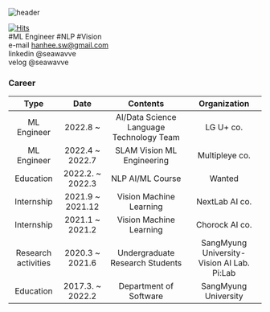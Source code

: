 ![header](https://capsule-render.vercel.app/api?text=SEAWAVVE&color=0:E3E2B4,100:6ECEDA&animation=fadeIn&height=300&fontAlignY=38&fontSize=90&fontColor=ffffff)

[![Hits](https://hits.seeyoufarm.com/api/count/incr/badge.svg?url=https%3A%2F%2Fgithub.com%2Fseawavve&count_bg=%2379C83D&title_bg=%23555555&icon=&icon_color=%23E7E7E7&title=hits&edge_flat=false)](https://hits.seeyoufarm.com)  
  #ML Engineer #NLP #Vision   
  e-mail hanhee.sw@gmail.com  
  linkedin @seawavve  
  velog @seawavve  
### Career
|         Type        |    Date   |             Contents            |         Organization         |
|:-------------------:|:---------:|:-------------------------------:|:----------------------------:|
|     ML Engineer     | 2022.8 ~ |AI/Data Science   Language Technology Team| LG U+ co.|
|     ML Engineer     | 2022.4 ~ 2022.7|  SLAM Vision ML Engineering     |   Multipleye co.|
|      Education      | 2022.2. ~ 2022.3|      NLP AI/ML Course     |     Wanted    |
|     Internship      |  2021.9 ~ 2021.12|       Vision Machine Learning         |        NextLab AI co.       |
|     Internship      |  2021.1 ~ 2021.2|       Vision Machine Learning         |        Chorock AI co.       |
| Research activities |  2020.3 ~ 2021.6| Undergraduate Research Students | SangMyung University- Vision AI Lab. Pi:Lab |
|      Education      | 2017.3. ~ 2022.2|      Department of Software     |     SangMyung  University    |


<!-- ### Project  
AI Network  
    - Network_wavve  
Vision  
   - 논문 3편  
   - pose estimation  
   - detection  
     
NLP    
    - PeekABook
    - Dacon news classification  
    - newsclassification  
    - covid newpaper analysis   -->

<!--
**seawavve/seawavve** is a ✨ _special_ ✨ repository because its `README.md` (this file) appears on your GitHub profile.

Here are some ideas to get you started:

- 🔭 I’m currently working on ...
- 🌱 I’m currently learning ...
- 👯 I’m looking to collaborate on ...
- 🤔 I’m looking for help with ...
- 💬 Ask me about ...
- 📫 How to reach me: ...
- 😄 Pronouns: ...
- ⚡ Fun fact: ...
-->
